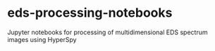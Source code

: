 # eds-processing-notebooks
Jupyter notebooks for processing of multidimensional EDS spectrum images using HyperSpy
